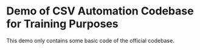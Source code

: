 # Demo of CSV Automation Codebase for Training Purposes

This demo only contains some basic code of the official codebase.
